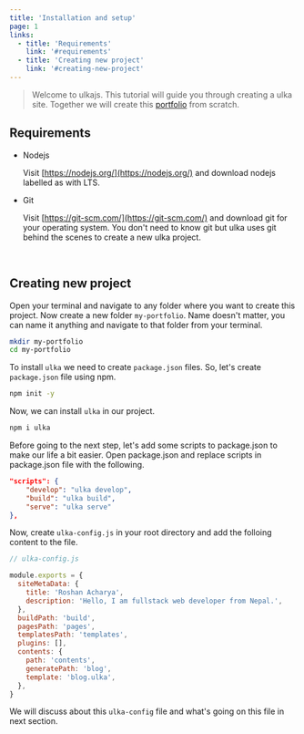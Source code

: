 ```yaml
---
title: 'Installation and setup'
page: 1
links:
  - title: 'Requirements'
    link: '#requirements'
  - title: 'Creating new project'
    link: '#creating-new-project'
---
```


> Welcome to ulkajs. This tutorial will guide you through creating a ulka site. Together we will create this [portfolio](https://something.thats.remaining.to.build) from scratch.

## Requirements

- Nodejs

  Visit [https://nodejs.org/](https://nodejs.org/) and download nodejs labelled as with LTS.

- Git

  Visit [https://git-scm.com/](https://git-scm.com/) and download git for your operating system. You don't need to know git but ulka uses git behind the scenes to create a new ulka project.

<br />

## Creating new project

Open your terminal and navigate to any folder where you want to create this project. Now create a new folder `my-portfolio`. Name doesn't matter, you can name it anything and navigate to that folder from your terminal.

```bash
mkdir my-portfolio
cd my-portfolio
```

To install `ulka` we need to create `package.json` files. So, let's create `package.json` file using npm.

```bash
npm init -y
```

Now, we can install `ulka` in our project.

```bash
npm i ulka
```

Before going to the next step, let's add some scripts to package.json to make our life a bit easier. Open package.json and replace scripts in package.json file with the following.

```json
"scripts": {
    "develop": "ulka develop",
    "build": "ulka build",
    "serve": "ulka serve"
},
```

Now, create `ulka-config.js` in your root directory and add the folloing content to the file.

```js
// ulka-config.js

module.exports = {
  siteMetaData: {
    title: 'Roshan Acharya',
    description: 'Hello, I am fullstack web developer from Nepal.',
  },
  buildPath: 'build',
  pagesPath: 'pages',
  templatesPath: 'templates',
  plugins: [],
  contents: {
    path: 'contents',
    generatePath: 'blog',
    template: 'blog.ulka',
  },
}
```

We will discuss about this `ulka-config` file and what's going on this file in next section.
